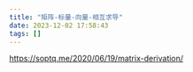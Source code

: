```yaml
---
title: "矩阵-标量-向量-相互求导"
date: 2023-12-02 17:58:43
tags: []
---
```

https://soptq.me/2020/06/19/matrix-derivation/

